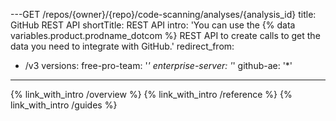 ---GET /repos/{owner}/{repo}/code-scanning/analyses/{analysis_id}
title: GitHub REST API
shortTitle: REST API
intro: 'You can use the {% data variables.product.prodname_dotcom %} REST API to create calls to get the data you need to integrate with GitHub.'
redirect_from:
  - /v3
versions:
  free-pro-team: '*'
  enterprise-server: '*'
  github-ae: '*'
---

{% link_with_intro /overview %}
{% link_with_intro /reference %}
{% link_with_intro /guides %}
